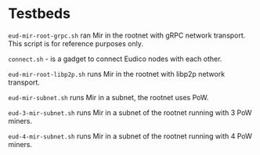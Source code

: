 # Testbeds

`eud-mir-root-grpc.sh` ran Mir in the rootnet with gRPC network transport. This script is for reference purposes only.

`connect.sh` - is a gadget to connect Eudico nodes with each other.

`eud-mir-root-libp2p.sh` runs Mir in the rootnet with libp2p network transport.

`eud-mir-subnet.sh` runs Mir in a subnet, the rootnet uses PoW.

`eud-3-mir-subnet.sh` runs Mir in a subnet of the rootnet running with 3 PoW miners.

`eud-4-mir-subnet.sh` runs Mir in a subnet of the rootnet running with 4 PoW miners.
